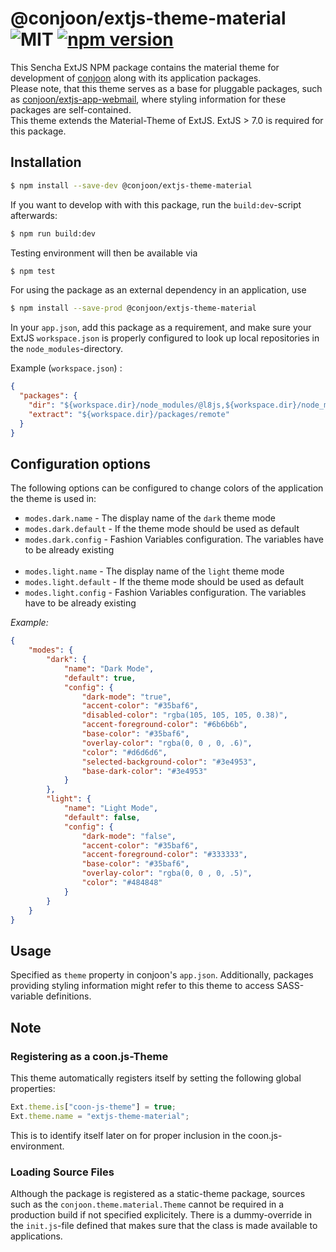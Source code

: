 # @conjoon/extjs-theme-material ![MIT](https://img.shields.io/npm/l/@conjoon/extjs-theme-material) [![npm version](https://badge.fury.io/js/@conjoon%2Fextjs-theme-material.svg)](https://badge.fury.io/js/@conjoon%2Fextjs-theme-material)

This Sencha ExtJS NPM package contains the material theme for development of [conjoon](https://github.com/conjoon) along
with its application packages.
<br>
Please note, that this theme serves as a base for pluggable packages, such as 
[conjoon/extjs-app-webmail](https://github.com/conjoon/extjs-app-webmail), where styling information for these 
packages are self-contained.
<br>
This theme extends the Material-Theme of ExtJS. ExtJS > 7.0 is required for this package. 

## Installation
```bash
$ npm install --save-dev @conjoon/extjs-theme-material
```
If you want to develop with with this package, run the `build:dev`-script afterwards:
```bash
$ npm run build:dev
```
Testing environment will then be available via

```bash
$ npm test
```

For using the package as an external dependency in an application, use
```bash
$ npm install --save-prod @conjoon/extjs-theme-material
```
In your `app.json`, add this package as a requirement, and make sure your ExtJS `workspace.json`
is properly configured to look up local repositories in the `node_modules`-directory.

Example (`workspace.json`) :
```json 
{
  "packages": {
    "dir": "${workspace.dir}/node_modules/@l8js,${workspace.dir}/node_modules/@conjoon,${workspace.dir}/node_modules/@coon-js,${workspace.dir}/packages/local,${workspace.dir}/packages,${workspace.dir}/node_modules/@sencha/ext-${toolkit.name},${workspace.dir}/node_modules/@sencha/ext-${toolkit.name}-treegrid,${workspace.dir}/node_modules/@sencha/ext-${toolkit.name}-theme-base,${workspace.dir}/node_modules/@sencha/ext-${toolkit.name}-theme-ios,${workspace.dir}/node_modules/@sencha/ext-${toolkit.name}-theme-material,${workspace.dir}/node_modules/@sencha/ext-${toolkit.name}-theme-aria,${workspace.dir}/node_modules/@sencha/ext-${toolkit.name}-theme-neutral,${workspace.dir}/node_modules/@sencha/ext-${toolkit.name}-theme-classic,${workspace.dir}/node_modules/@sencha/ext-${toolkit.name}-theme-gray,${workspace.dir}/node_modules/@sencha/ext-${toolkit.name}-theme-crisp,${workspace.dir}/node_modules/@sencha/ext-${toolkit.name}-theme-crisp-touch,${workspace.dir}/node_modules/@sencha/ext-${toolkit.name}-theme-neptune,${workspace.dir}/node_modules/@sencha/ext-${toolkit.name}-theme-neptune-touch,${workspace.dir}/node_modules/@sencha/ext-${toolkit.name}-theme-triton,${workspace.dir}/node_modules/@sencha/ext-${toolkit.name}-theme-graphite,${workspace.dir}/node_modules/@sencha/ext-${toolkit.name}-theme-material,${workspace.dir}/node_modules/@sencha/ext-calendar,${workspace.dir}/node_modules/@sencha/ext-charts,${workspace.dir}/node_modules/@sencha/ext-d3,${workspace.dir}/node_modules/@sencha/ext-exporter,${workspace.dir}/node_modules/@sencha/ext-pivot,${workspace.dir}/node_modules/@sencha/ext-pivot-d3,${workspace.dir}/node_modules/@sencha/ext-ux,${workspace.dir}/node_modules/@sencha/ext-font-ios",
    "extract": "${workspace.dir}/packages/remote"
  }
}
```

## Configuration options

The following options can be configured to change colors of the application the theme is used in:

- `modes.dark.name` - The display name of the `dark` theme mode
- `modes.dark.default` - If the theme mode should be used as default
- `modes.dark.config` - Fashion Variables configuration. The variables have to be already existing
  <br><br>
- `modes.light.name` - The display name of the `light` theme mode
- `modes.light.default` - If the theme mode should be used as default
- `modes.light.config` - Fashion Variables configuration. The variables have to be already existing

_Example:_
```json
{
    "modes": {
        "dark": {
            "name": "Dark Mode",
            "default": true,
            "config": {
                "dark-mode": "true",
                "accent-color": "#35baf6",
                "disabled-color": "rgba(105, 105, 105, 0.38)",
                "accent-foreground-color": "#6b6b6b",
                "base-color": "#35baf6",
                "overlay-color": "rgba(0, 0 , 0, .6)",
                "color": "#d6d6d6",
                "selected-background-color": "#3e4953",
                "base-dark-color": "#3e4953"
            }
        },
        "light": {
            "name": "Light Mode",
            "default": false,
            "config": {
                "dark-mode": "false",
                "accent-color": "#35baf6",
                "accent-foreground-color": "#333333",
                "base-color": "#35baf6",
                "overlay-color": "rgba(0, 0 , 0, .5)",
                "color": "#484848"
            }
        }
    }
}
```

## Usage
Specified as `theme` property in conjoon's `app.json`.
Additionally, packages providing styling information might refer to this theme
to access SASS-variable definitions.

## Note
### Registering as a coon.js-Theme
This theme automatically registers itself by setting the following global properties:
```javascript
Ext.theme.is["coon-js-theme"] = true;
Ext.theme.name = "extjs-theme-material";
```
This is to identify itself later on for proper inclusion in the coon.js-environment.

### Loading Source Files
Although the package is registered as a static-theme package, sources such as the `conjoon.theme.material.Theme`
cannot be required in a production build if not specified explicitely. There is a dummy-override in the `init.js`-file
defined that makes sure that the class is made available to applications.
